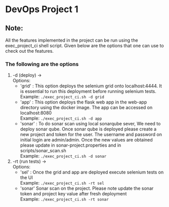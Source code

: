# DevOps Project 1

## Note:
All the features implemented in the project can be run using the exec_project_ci shell script.
Given below are the options that one can use to check out the features.

### The following are the options

1. -d (deploy) -> <br/>
    Options:
    - 'grid' : This option deploys the selenium grid onto localhost:4444. It is essential to run this deployment before running  selenium tests. <br/>
Example: ` ./exec_project_ci.sh -d grid `
    - 'app' : This option deploys the flask web app in the web-app directory using the docker image. The app can be accessed on localhost:8080 <br/>
Example: ` ./exec_project_ci.sh -d app `
    - 'sonar' : To do sonar scan using local sonarqube sever, We need to deploy sonar qube. Once sonar qube is deployed please create a new project and token for the user. The username and password on initial login are admin/admin. Once the new values are obtained please update in sonar-project.properties and in scripts/sonar_scan.sh <br/>
Example: `./exec_project_ci.sh -d sonar`
2. -rt (run tests) -> <br>
   Options:
   - 'sel' : Once the grid and app are deployed execute selenium tests on the UI <br>
Example: `./exec_project_ci.sh -rt sel`
   - 'sonar' Sonar scan on the project. Please note update the sonar token and project key value after fresh deployment <br>
Example: `./exec_project_ci.sh -rt sonar`
